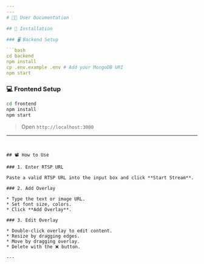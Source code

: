 ```yaml
---
---
# 👨‍🏫 User Documentation

## 🔧 Installation

### 🖥️ Backend Setup

```bash
cd backend
npm install
cp .env.example .env # Add your MongoDB URI
npm start
```

### 💻 Frontend Setup

```bash
cd frontend
npm install
npm start
```

> Open `http://localhost:3000`

---
```


## 📽️ How to Use

### 1. Enter RTSP URL

Paste a valid RTSP URL into the input box and click **Start Stream**.

### 2. Add Overlay

* Type the text or image URL.
* Set font size, colors.
* Click **Add Overlay**.

### 3. Edit Overlay

* Double-click overlay to edit content.
* Resize by dragging edges.
* Move by dragging overlay.
* Delete with the ❌ button.

---

